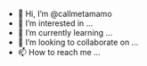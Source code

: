- 👋 Hi, I’m @callmetamamo
- 👀 I’m interested in ...
- 🌱 I’m currently learning ...
- 💞️ I’m looking to collaborate on ...
- 📫 How to reach me ...

<!---
callmetamamo/callmetamamo is a ✨ special ✨ repository because its `README.md` (this file) appears on your GitHub profile.
You can click the Preview link to take a look at your changes.
--->
